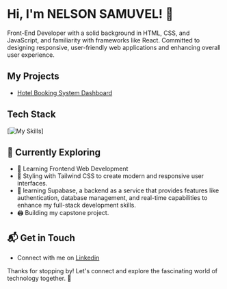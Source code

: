 # Hi, I'm NELSON SAMUVEL! 👋

Front-End Developer with a solid background in HTML, CSS, and JavaScript, and familiarity with frameworks like React. Committed to designing responsive, user-friendly web applications and enhancing overall user experience.

<!-- ![NelsonSamuvel's Stats](https://github-readme-stats.vercel.app/api?username=NelsonSamuvel&theme=vue-dark&show_icons=true&hide_border=true&count_private=true) -->


## My Projects
- [Hotel Booking System Dashboard](https://the-cities-haven.netlify.app)


## Tech Stack
[![My Skills](https://skillicons.dev/icons?i=js,html,css,tailwind,react,supabase,typescript)]

## 🌱 Currently Exploring

- 🚀 Learning Frontend Web Development
- 🧮 Styling with Tailwind CSS to create modern and responsive user interfaces.
- 📅 learning Supabase, a backend as a service that provides features like authentication, database management, and real-time capabilities to enhance my full-stack development skills.
- 🖨️ Building my capstone project.
    

## 📬 Get in Touch
- Connect with me on [Linkedin](https://www.linkedin.com/in/nelson-samuvel)

Thanks for stopping by! Let's connect and explore the fascinating world of technology together. 🚀
